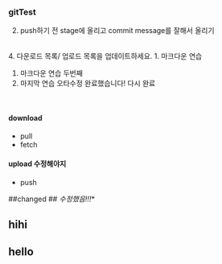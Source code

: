 ### gitTest

2. push하기 전 stage에 올리고 commit message를 잘해서 올리기
<br>
4. 다운로드 목록/ 업로드 목록을 업데이트하세요.
1. 마크다운 연습



1. 마크다운 연습 두번째
4. 마지막 연습
오타수정 완료했습니다!
다시 완료
<br>

#### download
- pull
- fetch

#### upload **수정해야지**
* push


##changed ## *수정했음!!!**

## hihi
## hello
